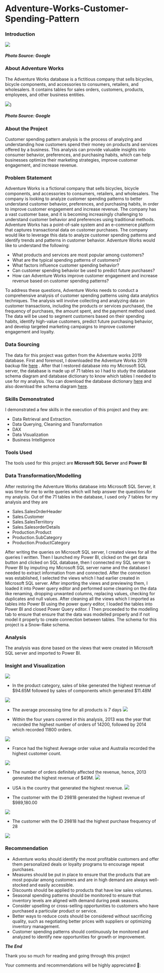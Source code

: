 # Adventure-Works-Customer-Spending-Pattern

### Introduction
![](https://github.com/blessingekwere/Adventure-Works-Customer-Spending-Pattern/blob/main/4440.jpeg)
##### Photo Source: Google

### About Adventure Works
The Adventure Works database is a fictitious company that sells bicycles, bicycle components, and accessories to consumers, retailers, and wholesalers. It contains tables for sales orders, customers, products, employees, and other business entities.

![](https://github.com/blessingekwere/Adventure-Works-Customer-Spending-Pattern/blob/main/New-bikes-chicago.jpeg))
##### Photo Source: Google

### About the Project
Customer spending pattern analysis is the process of analyzing and understanding how customers spend their money on products and services offered by a business. This analysis can provide valuable insights into consumer behavior, preferences, and purchasing habits, which can help businesses optimize their marketing strategies, improve customer engagement, and increase revenue.

### Problem Statement
Adventure Works is a fictional company that sells bicycles, bicycle components, and accessories to consumers, retailers, and wholesalers. The company is looking to analyze customer spending patterns to better understand customer behavior, preferences, and purchasing habits, in order to improve customer engagement and increase revenue. The company has a vast customer base, and it is becoming increasingly challenging to understand customer behavior and preferences using traditional methods. Adventure Works has a point-of-sale system and an e-commerce platform that captures transactional data on customer purchases.
The company would like to leverage this data to analyze customer spending patterns and identify trends and patterns in customer behavior. Adventure Works would like to understand the following:

* What products and services are most popular among customers?
* What are the typical spending patterns of customers?
* What factors influence customer spending behavior?
* Can customer spending behavior be used to predict future purchases?
* How can Adventure Works improve customer engagement and increase revenue based on customer spending patterns?

To address these questions, Adventure Works needs to conduct a comprehensive analysis of customer spending patterns using data analytics techniques. The analysis will involve collecting and analyzing data on customer transactions, including the products or services purchased, the frequency of purchases, the amount spent, and the payment method used. The data will be used to segment customers based on their spending habits, identify high-value customers, predict future purchasing behavior, and develop targeted marketing campaigns to improve customer engagement and loyalty.

### Data Sourcing
The data for this project was gotten from the Adventure works 2019 database. First and foremost, I downloaded the Adventure Works 2019 backup file [here](https://www.youtube.com/redirect?event=video_description&redir_token=QUFFLUhqbTVtbGl1UkFUTHVlaEx2cE1mNmhxa2xTXy1fQXxBQ3Jtc0trUkM3OWNUQ19WcS1Tc1I1QzByV20xeWhuWWxoMnZLZHlQMkVjRkRaSno4cGtudF9iVGl3Z1RMTEk2VmxMVHRqLWlYa25qMjJ3QWtuQkhWV25RZ19Md1lxT2JvRm1kMnI5UDRiRTBDNEh6MUlPOGJUNA&q=https%3A%2F%2Fgithub.com%2Fmicrosoft%2Fsql-server-samples%2Freleases%2Fdownload%2Fadventureworks%2FAdventureWorks2019.bak&v=VpY0Q_kwtIw) . After that I restored database into my Microsoft SQL server, the database is made up of 71 tables so I had to study the database schema diagram and database dictionary to know which tables I needed to use for my analysis. You can download the database dictionary [here](https://www.youtube.com/redirect?event=video_description&redir_token=QUFFLUhqbGxlcHpOY1ZhMEZSdDV5Q3ZIekdoR0tfR3lkQXxBQ3Jtc0tuVWlPc1pQU2JvUnhMdl9NdVhIWVZRYnRiZHZMb0FiN3BFZnczZk03U2tIa0xod2dxSTRIRTl3Vm9zdkJaQTctSVJJRHJXLThOdFZsc19CZ2dCS18yZkQyTDJfN1J2M3hjM2hBWkp4ZzBXUkF3dDA0WQ&q=https%3A%2F%2F1drv.ms%2Fb%2Fs%21AvIjHUSDuSKA-k7NrVlgzRQbynuu&v=AnfWWapSncY) and also download the schema diagram [here](https://www.youtube.com/redirect?event=video_description&redir_token=QUFFLUhqbHRQUDdUTTIwWXZXSW1jUXdaQUtoNldvOVBCUXxBQ3Jtc0ttVWNVYkdCcWMwWGYxQXllM1pGVlNxNm5SVHQ0Ui1IRzdXZWhIVzRaMllTMWtfd0t4ckVFZzZKbEhRQWdxaERNRDMxV2NkX01NRUkwVTc2S294bjNCOTZxYWMzaHc0bXBzWldSdWc4NFZ1RUhia0NBZw&q=https%3A%2F%2F1drv.ms%2Fu%2Fs%21AvIjHUSDuSKA-k2UHQDDxbxvI5io&v=AnfWWapSncY).

### Skills Demonstrated
I demonstrated a few skills in the execution of this project and they are:
* Data Retrieval and Extraction.
* Data Querying, Cleaning and Transformation
* DAX
* Data Visualization
* Business Intelligence

### Tools Used
The tools used for this project are **Microsoft SQL Server** and **Power BI**

### Data Transformation/Modelling
After restoring the Adventure Works database into Microsoft SQL Server, it was time for me to write queries which will help answer the questions for my analysis. Out of the 71 tables in the database, I used only 7 tables for my analysis and they are
* Sales.SalesOrderHeader
* Sales.Customer
* Sales.SalesTerriitory
* Sales.SalesorderDetails
* Production.Product
* Production.SubCategory
* Production.ProductCategory

After writing the queries on Microsoft SQL server, I created views for all the queries I written.
Then I launched my Power BI, clicked on the get data button and clicked on SQL database, then I connected my SQL server to Power BI by imputing my Microsoft SQL server name and the database I needed to extract information from and connected.
After the connection was established, I selected the views which I had earlier created in Microsoft SQL server.
After importing the views and previewing them, I loaded it into Power query editor and performed some cleaning on the data like renaming, dropping unwanted columns, replacing values, checking for duplicates and null values.
After cleaning all the views which I imported as tables into Power BI using the power query editor, I loaded the tables into Power BI and closed Power Query editor. I Then proceeded to the modelling tab to ensure that ensure that the data was modelled properly and if not model it properly to create connection between tables. The schema for this project is a Snow-flake schema.

### Analysis
The analysis was done based on the views that were created in Microsoft SQL server and imported to Power BI.

### Insight and Visualization

![](https://github.com/blessingekwere/Adventure-Works-Customer-Spending-Pattern/blob/main/Revenue%20By%20Product%20Category.png)

* In the product category, sales of bike generated the highest revenue of $94.65M followed by sales of components which generated $11.48M

![](https://github.com/blessingekwere/Adventure-Works-Customer-Spending-Pattern/blob/main/Average%20Processing%20time%20by%20product%20category.png)

* The average processing time for all products is 7 days
![](https://github.com/blessingekwere/Adventure-Works-Customer-Spending-Pattern/blob/main/Count%20of%20Order%20By%20Year.png)

* Within the four years covered in this analysis, 2013 was the year that recorded the highest number of orders of 14200, followed by 2014 which recorded 11800 orders.

![](https://github.com/blessingekwere/Adventure-Works-Customer-Spending-Pattern/blob/main/Average%20Order%20Value%20and%20Count%20of%20Customer%20by%20Country.png)

* France had the highest Average order value and Australia recorded the highest customer count.

![](https://github.com/blessingekwere/Adventure-Works-Customer-Spending-Pattern/blob/main/Total%20Revenue%20by%20Year.png)

* The number of orders definitely affected the revenue, hence, 2013 generated the highest revenue of $49M.
![](https://github.com/blessingekwere/Adventure-Works-Customer-Spending-Pattern/blob/main/Total%20Revenue%20By%20Country.png)

* USA is the country that generated the highest revenue.
![](https://github.com/blessingekwere/Adventure-Works-Customer-Spending-Pattern/blob/main/Top%205%20Customer%20Id%20by%20Revenue.png)

* The customer with the ID 29818 generated the highest revenue of $989,180.00

![](https://github.com/blessingekwere/Adventure-Works-Customer-Spending-Pattern/blob/main/Purchase%20Frequency%20By%20CustomerID.png)

* The customer with the ID 29818 had the highest purchase frequency of 28

![](https://github.com/blessingekwere/Adventure-Works-Customer-Spending-Pattern/blob/main/customer%20spending%20pattern%202_page-0001.jpg)

### Recommendation
* Adventure works should identify the most profitable customers and offer them personalized deals or loyalty programs to encourage repeat purchases.
* Measures should be put in place to ensure that the products that are most popular among customers and are in high demand are always well-stocked and easily accessible.
* Discounts should be applied to products that have low sales volumes.
* Seasonal spending patterns should be monitored to ensure that inventory levels are aligned with demand during peak seasons.
* Consider upselling or cross-selling opportunities to customers who have purchased a particular product or service.
* Better ways to reduce costs should be considered without sacrificing quality, such as negotiating better prices with suppliers or optimizing inventory management.
* Customer spending patterns should continuously be monitored and analyzed to identify new opportunities for growth or improvement.

***The End***

Thank you so much for reading and going through this project

Your comments and recommendations will be highly appreciated 💖:










